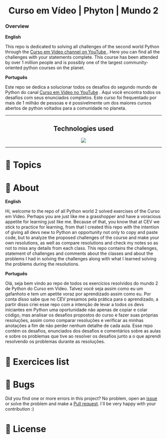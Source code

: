 <h1 align="center"> Curso em Vídeo | Phyton | Mundo 2 </h1>

### Overview

**English**

<p> This repo is dedicated to solving all challenges of the second world Python through the <a href="http://youtube.com/cursoemvideo"> Curso em Video channel on YouTube </a>. Here you can find all the challenges with your statements complete. This course has been attended by over 1 million people and is possibly one of the largest community-oriented python courses on the planet.</p>

 **Português**
<p>Este repo se dedica a solucionar todos os desafios do segundo mundo de Python do canal <a href="http://youtube.com/cursoemvideo"> Curso em Vídeo no YouTube</a> . Aqui você encontra todos os desafios com seus enunciados completos. Este curso foi frequentado por mais de 1 milhão de pessoas e é possivelmente um dos maiores cursos abertos de python voltados para a comunidade no planeta.</p>

---

<h2 align="center">Technologies used</h2>
<p align="center">
  <a href="https://www.python.org/about/">
    <img src="https://img.shields.io/badge/Python-3.9.7-purple">
  </a>
</p>

---

# :pushpin: Topics
# :rocket: About

**English**
<p> Hi, welcome to the repo of all Python world 2 solved exercises of the Curso em Video. Perhaps you are just like me a grasshopper and have a voracious appetite for learning just like me. Because of that, you know that at CEV we stick to practice for learning, from that I created this repo with the intention of giving all devs new to Python an opportunity not only to copy and paste code, but to analyze the proposed challenges of the course and make your own resolutions, as well as compare resolutions and check my notes so as not to miss any details from each class. This repo contains the challenges, statement of challenges and comments about the classes and about the problems I had in solving the challenges along with what I learned solving the problems during the resolutions. </p>

**Português**
 <p>Olá, seja bem vindo ao repo de todos os exercícios resolvidos do mundo 2 de Python do Curso em Vídeo. Talvez você seja assim como eu um gafanhoto e tem um apetite voraz por aprendizado assim como eu. Por conta disso sabe que no CEV presamos pela prática para o aprendizado, a partir disso criei esse repo com a intenção de levar a todos os devs iniciantes em Python uma oportunidade não apenas de copiar e colar código, mas analisar os desafios propostos do curso e fazer suas próprias resoluções, assim como comparar resoluções e verificar as minhas anotações a fim de não perder nenhum detalhe de cada aula. 
Esse repo contém os desafios, enunciados dos desafios e comentários sobre as aulas e sobre os problemas que tive ao resolver os desafios junto a o que aprendi resolvendo os problemas durante as resoluções.</p>

# :memo: Exercices list
# :bug: Bugs

Did you find one or more errors in this project? No problem, open an [issue](https://github.com/AlexandreALX/Proffy/issues) or solve the problem and make a [Pull request](https://github.com/AlexandreALX/Proffy/pulls). I´ll be very happy with your contribution :)

# :closed_book: License

